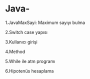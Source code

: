 # Java-
1.JavaMaxSayi: Maximum sayıyı bulma

2.Switch case yapısı

3.Kullanıcı girişi

4.Method

5.While ile atm programı

6.Hipotenüs hesaplama


